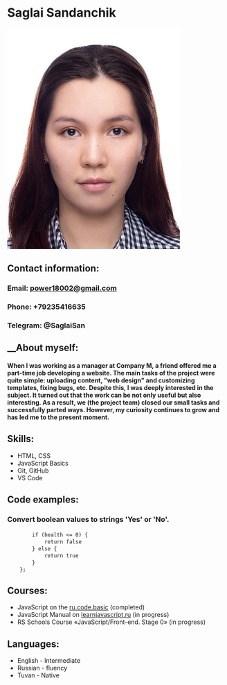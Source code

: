 # __Saglai Sandanchik__
![The image for the CV](/image/imageforcv.jpg)

## __Contact information:__
### __Email:__ power18002@gmail.com
### __Phone:__ +79235416635
### __Telegram:__ @SaglaiSan 

## __About myself:
#### When I was working as a manager at Company M, a friend offered me a part-time job developing a website. The main tasks of the project were quite simple: uploading content, "web design" and customizing templates, fixing bugs, etc. Despite this, I was deeply interested in the subject. It turned out that the work can be not only useful but also interesting. As a result, we (the project team) closed our small tasks and successfully parted ways. However, my curiosity continues to grow and has led me to the present moment. 

## __Skills:__
* HTML, CSS
* JavaScript Basics
* Git, GitHub
* VS Code

## __Code examples:__
### Convert boolean values to strings 'Yes' or 'No'.
``` function checkAlive (health) {
        if (health <= 0) {
            return false
        } else {
            return true
        }
    };
```

## __Courses:__
* JavaScript on the [ru.code.basic](https://ru.code-basics.com/languages/javascript) (completed)
* JavaScript Manual on [learnjavascript.ru](https://learn.javascript.ru/) (in progress)
* RS Schools Course «JavaScript/Front-end. Stage 0» (in progress)

## __Languages:__
* English - Intermediate
* Russian - fluency
* Tuvan - Native